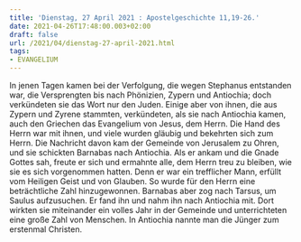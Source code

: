 ```yaml
---
title: 'Dienstag, 27 April 2021 : Apostelgeschichte 11,19-26.'
date: 2021-04-26T17:48:00.003+02:00
draft: false
url: /2021/04/dienstag-27-april-2021.html
tags: 
- EVANGELIUM
---
```


In jenen Tagen kamen bei der Verfolgung, die wegen Stephanus entstanden war, die Versprengten bis nach Phönizien, Zypern und Antiochia; doch verkündeten sie das Wort nur den Juden. Einige aber von ihnen, die aus Zypern und Zyrene stammten, verkündeten, als sie nach Antiochia kamen, auch den Griechen das Evangelium von Jesus, dem Herrn. Die Hand des Herrn war mit ihnen, und viele wurden gläubig und bekehrten sich zum Herrn. Die Nachricht davon kam der Gemeinde von Jerusalem zu Ohren, und sie schickten Barnabas nach Antiochia. Als er ankam und die Gnade Gottes sah, freute er sich und ermahnte alle, dem Herrn treu zu bleiben, wie sie es sich vorgenommen hatten. Denn er war ein trefflicher Mann, erfüllt vom Heiligen Geist und von Glauben. So wurde für den Herrn eine beträchtliche Zahl hinzugewonnen. Barnabas aber zog nach Tarsus, um Saulus aufzusuchen. Er fand ihn und nahm ihn nach Antiochia mit. Dort wirkten sie miteinander ein volles Jahr in der Gemeinde und unterrichteten eine große Zahl von Menschen. In Antiochia nannte man die Jünger zum erstenmal Christen.